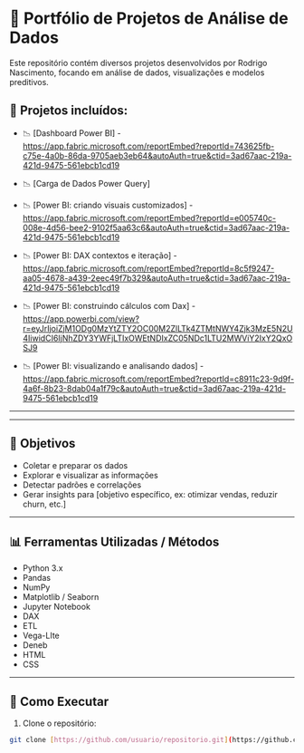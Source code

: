 
# 🚀 Portfólio de Projetos de Análise de Dados

Este repositório contém diversos projetos desenvolvidos por Rodrigo Nascimento, focando em análise de dados, visualizações e modelos preditivos.

## 📂 Projetos incluídos:

- 📉 [Dashboard Power BI] - https://app.fabric.microsoft.com/reportEmbed?reportId=743625fb-c75e-4a0b-86da-9705aeb3eb64&autoAuth=true&ctid=3ad67aac-219a-421d-9475-561ebcb1cd19

- 📉 [Carga de Dados Power Query]

- 📉 [Power BI: criando visuais customizados] - https://app.fabric.microsoft.com/reportEmbed?reportId=e005740c-008e-4d56-bee2-9102f5aa63c6&autoAuth=true&ctid=3ad67aac-219a-421d-9475-561ebcb1cd19
  
- 📉 [Power BI: DAX contextos e iteração] - https://app.fabric.microsoft.com/reportEmbed?reportId=8c5f9247-aa05-4678-a439-2eec49f7b329&autoAuth=true&ctid=3ad67aac-219a-421d-9475-561ebcb1cd19

- 📉 [Power BI: construindo cálculos com Dax] - https://app.powerbi.com/view?r=eyJrIjoiZjM1ODg0MzYtZTY2OC00M2ZlLTk4ZTMtNWY4Zjk3MzE5N2U4IiwidCI6IjNhZDY3YWFjLTIxOWEtNDIxZC05NDc1LTU2MWViY2IxY2QxOSJ9

- 📉 [Power BI: visualizando e analisando dados] - https://app.fabric.microsoft.com/reportEmbed?reportId=c8911c23-9d9f-4a6f-8b23-8dab04a1f79c&autoAuth=true&ctid=3ad67aac-219a-421d-9475-561ebcb1cd19





---


---

## 📌 Objetivos

- Coletar e preparar os dados
- Explorar e visualizar as informações
- Detectar padrões e correlações
- Gerar insights para [objetivo específico, ex: otimizar vendas, reduzir churn, etc.]

---

## 📊 Ferramentas Utilizadas / Métodos

- Python 3.x
- Pandas
- NumPy
- Matplotlib / Seaborn
- Jupyter Notebook
- DAX
- ETL
- Vega-LIte
- Deneb
- HTML
- CSS

---

## 🚀 Como Executar

1. Clone o repositório:
```bash
git clone [https://github.com/usuario/repositorio.git](https://github.com/Rodriggo1987/Analises-De-Dados.git)
